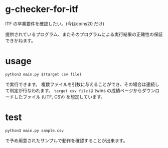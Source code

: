 # g-checker-for-itf
ITF の卒業要件を確認したい。(今はcoins20 だけ)

提供されているプログラム、またそのプログラムによる実行結果の正確性の保証できかねます。


# usage

```
python3 main.py $(target csv file)
```

で実行できます。
複数ファイルを引数に与えることができ、その場合は連続して判定が行なわれます。
`target csv file` は twins の成績ページからダウンロードしたファイル (UTF, CSV) を想定しています。

# test 

```
python3 main.py sample.csv
```

で予め用意されたサンプルで動作を確認することが出来ます。

